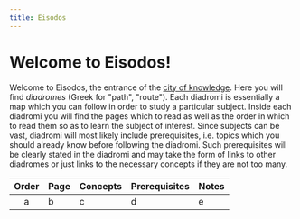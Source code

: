 ```yaml
---
title: Eisodos
---
```


# Welcome to Eisodos!
 
Welcome to Eisodos, the entrance of the [city of knowledge](../index.md#the%20city%20of%20knowledge). Here you will find *diadromes* (Greek for "path", "route"). Each diadromi is essentially a map which you can follow in order to study a particular subject. Inside each diadromi you will find the pages which to read as well as the order in which to read them so as to learn the subject of interest. Since subjects can be vast, diadromi will most likely include prerequisites, i.e. topics which you should already know before following the diadromi. Such prerequisites will be clearly stated in the diadromi and may take the form of links to other diadromes or just links to the necessary concepts if they are not too many.

|Order|Page|Concepts|Prerequisites|Notes|
|:--:|:--|:--|:--|:--|
|a|b|c|d|e|f|
